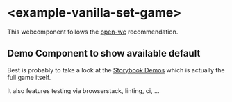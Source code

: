 # \<example-vanilla-set-game>

This webcomponent follows the [open-wc](https://github.com/open-wc/open-wc) recommendation.

## Demo Component to show available default

Best is probably to take a look at the [Storybook Demos](https://example-set-game-open-wc.netlify.com/) which is actually the full game itself.

It also features testing via browserstack, linting, ci, ...
